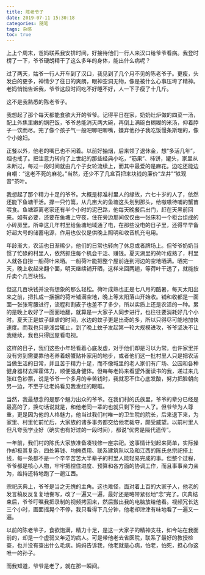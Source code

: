 ```yaml
---
title: 陈老爷子
date: 2019-07-11 15:30:18
categories: 随笔
tags: 杂感
toc: true
---
```

上上个周末，爸妈联系我安排时间，好接待他们一行人来汉口给爷爷看病。我登时楞了一下，爷爷硬朗精干了这么多年的身体，能出什么病呢？

过了两天，姑爷一行人开车到了汉口，我见到了几个月不见的陈老爷子。更瘦，头发白的更多，神情少了往日的爽朗，眼神空洞无物，像是被什么心事压垮了精神。老妈悄悄告诉我，爷爷这段时间吃不好睡不好，人一下子瘦了十几斤。

这不是我熟悉的陈老爷子。

我想起了那个每天都能食欲大开的爷爷。记得平日在家，奶奶灶炉做的四菜一汤，配上外焦里嫩的锅巴饭，爷爷总能消灭两大碗，再倒上满碗白糊糊的米汤，仰着脖子一饮而尽。完了像个孩子气一般吧唧吧唧嘴，嫌弃他孙子我吃饭慢条斯理的，像个小媳妇。

正餐以外，他老的嘴巴也不闲着。以前好抽烟，后来领了退休金，想“多活几年”，烟也戒了。把注意力转向了上世纪的那些经典小吃，“筋果”、柿饼，罐头，家里从未断过，每过一段时间就由几个子女轮流续上，而其中最爱的是麻花。边吃还能边自嘲：“这老不死的麻花。”当然，还少不了几盒百把来块钱的廉价“龙井”“铁观音”茶叶。

我想起了那个精力十足的爷爷。大概是标准村里人的缘故，六七十岁的人了，依然还能下鱼塘干活。撑一只竹篙，从几亩大的鱼塘这头划到那头，给嗷嗷待哺的蟹苗喂食。鱼塘距离老家还有半个小时的泥巴路，他每天晚餐后出门，赶在天黑前回来。如有必要，还要在鱼塘上守夜，住在旁边那间仅仅由一张床和一个柜台组成的小砖房里。所幸这几年村里给鱼塘地域通了电，在那些没电的日子里，还得早早备好超大号的储蓄电源，作用也仅仅是供晚上照明和收音机充电用。

年龄渐大，农活也日渐稀少，他们的日常也转向了休息或者牌场上。但爷爷奶奶当惯了忙碌的村里人，依然抓住每个机会干活、赚钱。夏天湖里的荷叶成熟了，村里人就各自捞一船荷叶来晒。一船荷叶能把整个屋前连到河边的空地晒满。晒完一天，晚上收起来翻个面，明天继续铺开晒，这样来回两趟，等荷叶干透了，就能按斤卖个几百块钱。

但这几百块钱并没有想象的那么轻松。荷叶成熟也正是七八月的酷暑，每天太阳出来之前，把扎成一捆捆的荷叶铺满空地，晚上等太阳落山开始收。铺和收都是一面面一张张弯腰进行，流程和割麦子也差不了多少，所以实质上还是农活的一种。累的是晚上收好了一面面地翻，就算是一大家子人同步进行，也往往要消耗好几个小时。夏天正是蚊子肆虐的时间，水边的蚊子更是出奇的多，所以只得尽可能地加快速度。而我也只是浅尝辄止，到了晚上蚊子发起第一轮大规模进攻，爷爷坚决不让我继续，我也只得回屋看电视。

这样的日子，我们这些小年轻看着心底发虚，对于他们却是习以为常。也许家里并没有穷到需要靠他老养着螃蟹贴补家用的地步，或者他们这一批村里人只是把农活当做生活的日常，并且苦于精力十足，而不像城里的老人家们有广场、公园和各种健身器材去挥霍体力，顺便强身健体。但每每老妈来看望外面读书的我，递过来几张红色钞票，说是爷爷一个多月的辛苦钱时，我就忍不住心底发酸，努力把脸朝向另一边，不至于让老妈看见我发红的眼眶。

当然，我最想念的是那个魅力出众的爷爷。在我们村的氏族里，爷爷的辈分已经是最高的了，换句话说就是，和他老同一辈的也就只剩下他一人了。但爷爷为人尊重，更是因为他的人格魅力，他当过我们村唯一的卫生院的院长，后来退下来，为家里、村里忙前忙后，大家族的诸多事务都交给他老裁夺，颇受威望。以前村里人但凡夸我学业好（确实也有好过的一段时间），都说“优秀是隔代遗传”。

一年前，我们村的陈氏大家族准备凑钱修一座宗祀。这事情计划起来简单，实际操作却极其复杂，四处筹钱、均摊费用、联系建筑队以及和江西的陈氏总宗祀搭上线，每一条都不是一个辛辛苦苦大半辈子的村里人能轻易完成的事。但整个过程，爷爷都是核心人物，牢牢把控住进度、预算和各方面的协调工作，而且事事亲力亲为，维持还特地跑了一趟江西。

宗祀庆典上，爷爷是当之无愧的主角。这也难怪，面对着上百的大家子人，他老的发言稿反反复复地誊写，改了一遍又一遍，最好还是略带紧张地“念”完了。庆典结束后，爷爷叮嘱我把录制的视频拷回来，然后搬出我的电脑放给他看。视频冗长达三个小时，画面摇晃个不停，我只看得下几分钟，他老却津津有味地看了一遍又一遍。

以前的陈老爷子，食欲饱满，精力十足，是这一大家子的精神支柱，如今站在我面前的，却是一个虚弱又年迈的病人。可是带他老去省医院，联系了最好的教授检查，也并没有查出什么毛病。妈妈告诉我，他老就是心病，怕老，怕死，担心你这唯一的孙子。

而我知道，爷爷是老了，就在那一瞬间。
